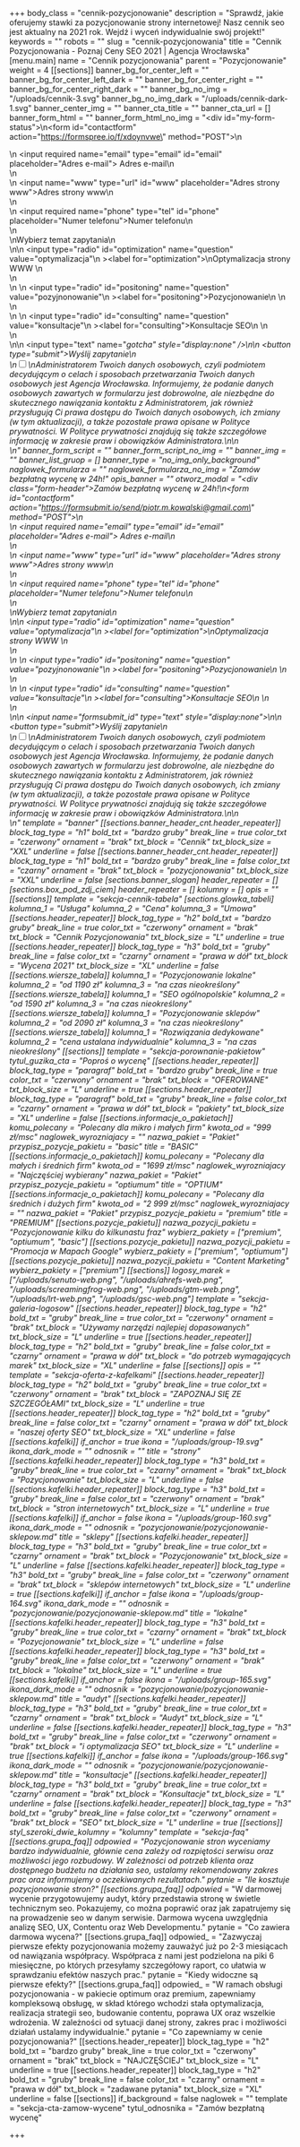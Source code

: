 +++
body_class = "cennik-pozycjonowanie"
description = "Sprawdź, jakie oferujemy stawki za pozycjonowanie strony internetowej! Nasz cennik seo jest aktualny na 2021 rok. Wejdź i wyceń indywidualnie swój projekt!"
keywords = ""
robots = ""
slug = "cennik-pozycjonowania"
title = "Cennik Pozycjonowania - Poznaj Ceny SEO 2021 | Agencja Wrocławska"
[menu.main]
name = "Cennik pozycjonowania"
parent = "Pozycjonowanie"
weight = 4
[[sections]]
banner_bg_for_center_left = ""
banner_bg_for_center_left_dark = ""
banner_bg_for_center_right = ""
banner_bg_for_center_right_dark = ""
banner_bg_no_img = "/uploads/cennik-3.svg"
banner_bg_no_img_dark = "/uploads/cennik-dark-1.svg"
banner_center_img = ""
banner_cta_title = ""
banner_cta_url = []
banner_form_html = ""
banner_form_html_no_img = "<div id=\"my-form-status\"></div>\n<form id=\"contactform\" action=\"https://formspree.io/f/xdoynvwe\" method=\"POST\">\n<div class='input-cnt'>\n <input required name=\"email\" type=\"email\" id=\"email\" placeholder=\"Adres e-mail\"><label for='email'> Adres e-mail</label>\n</div>\n<div class='input-cnt'>\n    <input name=\"www\" type=\"url\" id=\"www\" placeholder=\"Adres strony www\"><label for='www'>Adres strony www</label>\n</div>\n<div class='input-cnt'>\n    <input  required name=\"phone\" type=\"tel\" id=\"phone\" placeholder=\"Numer telefonu\"><label for='phone'>Numer telefonu</label>\n   </div>\n   <div>\n<span class='radio-cnt-title'>Wybierz temat zapytania</span>\n <div class='form-radio'>\n\n  <input type=\"radio\" id=\"optimization\" name=\"question\" value=\"optymalizacja\"\n         ><label for=\"optimization\">\nOptymalizacja strony WWW </label>\n</div>\n <div class='form-radio'>\n \n  <input type=\"radio\" id=\"positoning\" name=\"question\" value=\"pozyjnonowanie\"\n         ><label for=\"positoning\">Pozycjonowanie\n </label>\n</div>\n <div class='form-radio'>\n \n  <input type=\"radio\" id=\"consulting\" name=\"question\" value=\"konsultacje\"\n         ><label for=\"consulting\">Konsultacje SEO\n </label>\n</div>\n</div>\n\n <input type=\"text\" name=\"_gotcha\" style=\"display:none\" />\n\n    <button  type=\"submit\">Wyślij zapytanie</button>\n<div class='rodo'>\n<input id='rodo-accept' type='checkbox' required name='rodo-accept' value='accept'/>\n<label for='rodo-accept'>Administratorem Twoich danych osobowych, czyli podmiotem decydującym o celach i sposobach przetwarzania Twoich danych osobowych jest Agencja Wrocławska. Informujemy, że podanie danych osobowych zawartych w formularzu jest dobrowolne, ale niezbędne do skutecznego nawiązania kontaktu z Administratorem, jak również przysługują Ci prawa dostępu do Twoich danych osobowych, ich zmiany (w tym aktualizacji), a także pozostałe prawa opisane w Polityce prywatności. W Polityce prywatności znajdują się także szczegółowe informację w zakresie praw i obowiązków Administratora.\n</label>\n</div>\n</form>"
banner_form_script = ""
banner_form_script_no_img = ""
banner_img = ""
banner_list_gruop = []
banner_type = "no_img_only_background"
naglowek_formularza = ""
naglowek_formularza_no_img = "Zamów bezpłatną wycenę w 24h!"
opis_banner = ""
otworz_modal = "<div class=\"form-header\">Zamów bezpłatną wycenę w 24h!</div>\n<form id=\"contactform\" action=\"https://formsubmit.io/send/piotr.m.kowalski@gmail.com\" method=\"POST\">\n<div class='input-cnt'>\n <input required name=\"email\" type=\"email\" id=\"email\" placeholder=\"Adres e-mail\"><label for='email'> Adres e-mail</label>\n</div>\n<div class='input-cnt'>\n    <input name=\"www\" type=\"url\" id=\"www\" placeholder=\"Adres strony www\"><label for='www'>Adres strony www</label>\n</div>\n<div class='input-cnt'>\n    <input  required name=\"phone\" type=\"tel\" id=\"phone\" placeholder=\"Numer telefonu\"><label for='phone'>Numer telefonu</label>\n   </div>\n   <div>\n<span class='radio-cnt-title'>Wybierz temat zapytania</span>\n <div class='form-radio'>\n\n  <input type=\"radio\" id=\"optimization\" name=\"question\" value=\"optymalizacja\"\n         ><label for=\"optimization\">\nOptymalizacja strony WWW </label>\n</div>\n <div class='form-radio'>\n \n  <input type=\"radio\" id=\"positoning\" name=\"question\" value=\"pozyjnonowanie\"\n         ><label for=\"positoning\">Pozycjonowanie\n </label>\n</div>\n <div class='form-radio'>\n \n  <input type=\"radio\" id=\"consulting\" name=\"question\" value=\"konsultacje\"\n         ><label for=\"consulting\">Konsultacje SEO\n </label>\n</div>\n</div>\n\n    <input name=\"_formsubmit_id\" type=\"text\" style=\"display:none\">\n\n    <button  type=\"submit\">Wyślij zapytanie</button>\n<div class='rodo'>\n<input id='rodo-accept' type='checkbox' required name='rodo-accept' value='accept'/>\n<label for='rodo-accept'>Administratorem Twoich danych osobowych, czyli podmiotem decydującym o celach i sposobach przetwarzania Twoich danych osobowych jest Agencja Wrocławska. Informujemy, że podanie danych osobowych zawartych w formularzu jest dobrowolne, ale niezbędne do skutecznego nawiązania kontaktu z Administratorem, jak również przysługują Ci prawa dostępu do Twoich danych osobowych, ich zmiany (w tym aktualizacji), a także pozostałe prawa opisane w Polityce prywatności. W Polityce prywatności znajdują się także szczegółowe informację w zakresie praw i obowiązków Administratora.\n</label>\n</div>\n</form>"
template = "banner"
[[sections.banner_header_cnt.header_repeater]]
block_tag_type = "h1"
bold_txt = "bardzo gruby"
break_line = true
color_txt = "czerwony"
ornament = "brak"
txt_block = "Cennik"
txt_block_size = "XXL"
underline = false
[[sections.banner_header_cnt.header_repeater]]
block_tag_type = "h1"
bold_txt = "bardzo gruby"
break_line = false
color_txt = "czarny"
ornament = "brak"
txt_block = "pozycjonowania"
txt_block_size = "XXL"
underline = false
[sections.banner_slogan]
header_repeater = []
[sections.box_pod_zdj_ciem]
header_repeater = []
kolumny = []
opis = ""
[[sections]]
template = "sekcja-cennik-tabela"
[sections.glowka_tabeli]
kolumna_1 = "Usługa"
kolumna_2 = "Cena"
kolumna_3 = "Umowa"
[[sections.header_repeater]]
block_tag_type = "h2"
bold_txt = "bardzo gruby"
break_line = true
color_txt = "czerwony"
ornament = "brak"
txt_block = "Cennik Pozycjonowania"
txt_block_size = "L"
underline = true
[[sections.header_repeater]]
block_tag_type = "h3"
bold_txt = "gruby"
break_line = false
color_txt = "czarny"
ornament = "prawa w dół"
txt_block = "Wycena 2021"
txt_block_size = "XL"
underline = false
[[sections.wiersze_tabela]]
kolumna_1 = "Pozycjonowanie lokalne"
kolumna_2 = "od 1190 zł"
kolumna_3 = "na czas nieokreślony"
[[sections.wiersze_tabela]]
kolumna_1 = "SEO ogólnopolskie"
kolumna_2 = "od 1590 zł"
kolumna_3 = "na czas nieokreślony"
[[sections.wiersze_tabela]]
kolumna_1 = "Pozycjonowanie sklepów"
kolumna_2 = "od 2090 zł"
kolumna_3 = "na czas nieokreślony"
[[sections.wiersze_tabela]]
kolumna_1 = "Rozwiązania dedykowane"
kolumna_2 = "cena ustalana indywidualnie"
kolumna_3 = "na czas nieokreślony"
[[sections]]
template = "sekcja-porownanie-pakietow"
tytul_guzika_cta = "Poproś o wycenę"
[[sections.header_repeater]]
block_tag_type = "paragraf"
bold_txt = "bardzo gruby"
break_line = true
color_txt = "czerwony"
ornament = "brak"
txt_block = "OFEROWANE"
txt_block_size = "L"
underline = true
[[sections.header_repeater]]
block_tag_type = "paragraf"
bold_txt = "gruby"
break_line = false
color_txt = "czarny"
ornament = "prawa w dół"
txt_block = "pakiety"
txt_block_size = "XL"
underline = false
[[sections.informacje_o_pakietach]]
komu_polecany = "Polecany dla mikro i małych firm"
kwota_od = "999 zł/msc"
naglowek_wyrozniajacy = ""
nazwa_pakiet = "Pakiet"
przypisz_pozycje_pakietu = "basic"
title = "BASIC"
[[sections.informacje_o_pakietach]]
komu_polecany = "Polecany dla małych i średnich firm"
kwota_od = "1699 zł/msc"
naglowek_wyrozniajacy = "Najczęściej wybierany"
nazwa_pakiet = "Pakiet"
przypisz_pozycje_pakietu = "optiumum"
title = "OPTIUM"
[[sections.informacje_o_pakietach]]
komu_polecany = "Polecany dla średnich i dużych firm"
kwota_od = "2 999 zł/msc"
naglowek_wyrozniajacy = ""
nazwa_pakiet = "Pakiet"
przypisz_pozycje_pakietu = "premium"
title = "PREMIUM"
[[sections.pozycje_pakietu]]
nazwa_pozycji_pakietu = "Pozycjonowanie kilku do kilkunastu fraz"
wybierz_pakiety = ["premium", "optiumum", "basic"]
[[sections.pozycje_pakietu]]
nazwa_pozycji_pakietu = "Promocja w Mapach Google"
wybierz_pakiety = ["premium", "optiumum"]
[[sections.pozycje_pakietu]]
nazwa_pozycji_pakietu = "Content Marketing"
wybierz_pakiety = ["premium"]
[[sections]]
logosy_marek = ["/uploads/senuto-web.png", "/uploads/ahrefs-web.png", "/uploads/screamingfrog-web.png", "/uploads/gtm-web.png", "/uploads/lrt-web.png", "/uploads/gsc-web.png"]
template = "sekcja-galeria-logosow"
[[sections.header_repeater]]
block_tag_type = "h2"
bold_txt = "gruby"
break_line = true
color_txt = "czerwony"
ornament = "brak"
txt_block = "Używamy narzędzi najlepiej dopasowanych"
txt_block_size = "L"
underline = true
[[sections.header_repeater]]
block_tag_type = "h2"
bold_txt = "gruby"
break_line = false
color_txt = "czarny"
ornament = "prawa w dół"
txt_block = "do potrzeb wymagających marek"
txt_block_size = "XL"
underline = false
[[sections]]
opis = ""
template = "sekcja-oferta-z-kafelkami"
[[sections.header_repeater]]
block_tag_type = "h2"
bold_txt = "gruby"
break_line = true
color_txt = "czerwony"
ornament = "brak"
txt_block = "ZAPOZNAJ SIĘ ZE SZCZEGÓŁAMI"
txt_block_size = "L"
underline = true
[[sections.header_repeater]]
block_tag_type = "h2"
bold_txt = "gruby"
break_line = false
color_txt = "czarny"
ornament = "prawa w dół"
txt_block = "naszej oferty SEO"
txt_block_size = "XL"
underline = false
[[sections.kafelki]]
if_anchor = true
ikona = "/uploads/group-19.svg"
ikona_dark_mode = ""
odnosnik = ""
title = "strony"
[[sections.kafelki.header_repeater]]
block_tag_type = "h3"
bold_txt = "gruby"
break_line = true
color_txt = "czarny"
ornament = "brak"
txt_block = "Pozycjonowanie"
txt_block_size = "L"
underline = false
[[sections.kafelki.header_repeater]]
block_tag_type = "h3"
bold_txt = "gruby"
break_line = false
color_txt = "czerwony"
ornament = "brak"
txt_block = "stron internetowych"
txt_block_size = "L"
underline = true
[[sections.kafelki]]
if_anchor = false
ikona = "/uploads/group-160.svg"
ikona_dark_mode = ""
odnosnik = "pozycjonowanie/pozycjonowanie-sklepow.md"
title = "sklepy"
[[sections.kafelki.header_repeater]]
block_tag_type = "h3"
bold_txt = "gruby"
break_line = true
color_txt = "czarny"
ornament = "brak"
txt_block = "Pozycjonowanie"
txt_block_size = "L"
underline = false
[[sections.kafelki.header_repeater]]
block_tag_type = "h3"
bold_txt = "gruby"
break_line = false
color_txt = "czerwony"
ornament = "brak"
txt_block = "sklepów internetowych"
txt_block_size = "L"
underline = true
[[sections.kafelki]]
if_anchor = false
ikona = "/uploads/group-164.svg"
ikona_dark_mode = ""
odnosnik = "pozycjonowanie/pozycjonowanie-sklepow.md"
title = "lokalne"
[[sections.kafelki.header_repeater]]
block_tag_type = "h3"
bold_txt = "gruby"
break_line = true
color_txt = "czarny"
ornament = "brak"
txt_block = "Pozycjonowanie"
txt_block_size = "L"
underline = false
[[sections.kafelki.header_repeater]]
block_tag_type = "h3"
bold_txt = "gruby"
break_line = false
color_txt = "czerwony"
ornament = "brak"
txt_block = "lokalne"
txt_block_size = "L"
underline = true
[[sections.kafelki]]
if_anchor = false
ikona = "/uploads/group-165.svg"
ikona_dark_mode = ""
odnosnik = "pozycjonowanie/pozycjonowanie-sklepow.md"
title = "audyt"
[[sections.kafelki.header_repeater]]
block_tag_type = "h3"
bold_txt = "gruby"
break_line = true
color_txt = "czarny"
ornament = "brak"
txt_block = "Audyt"
txt_block_size = "L"
underline = false
[[sections.kafelki.header_repeater]]
block_tag_type = "h3"
bold_txt = "gruby"
break_line = false
color_txt = "czerwony"
ornament = "brak"
txt_block = "i optymalizacja SEO"
txt_block_size = "L"
underline = true
[[sections.kafelki]]
if_anchor = false
ikona = "/uploads/group-166.svg"
ikona_dark_mode = ""
odnosnik = "pozycjonowanie/pozycjonowanie-sklepow.md"
title = "konsultacje"
[[sections.kafelki.header_repeater]]
block_tag_type = "h3"
bold_txt = "gruby"
break_line = true
color_txt = "czarny"
ornament = "brak"
txt_block = "Konsultacje"
txt_block_size = "L"
underline = false
[[sections.kafelki.header_repeater]]
block_tag_type = "h3"
bold_txt = "gruby"
break_line = false
color_txt = "czerwony"
ornament = "brak"
txt_block = "SEO"
txt_block_size = "L"
underline = true
[[sections]]
styl_szeroki_dwie_kolumny = "kolumny"
template = "sekcja-faq"
[[sections.grupa_faq]]
odpowied_ = "Pozycjonowanie stron wyceniamy bardzo indywidualnie, głównie cena zależy od rozpiętości serwisu oraz możliwości jego rozbudowy. W zależności od potrzeb klienta oraz dostępnego budżetu na działania seo, ustalamy rekomendowany zakres prac oraz informujemy o oczekiwanych rezultatach."
pytanie = "Ile kosztuje pozycjonowanie stron?"
[[sections.grupa_faq]]
odpowied_ = "W darmowej wycenie przygotowujemy audyt, który przedstawia stronę w świetle technicznym seo. Pokazujemy, co można poprawić oraz jak zapatrujemy się na prowadzenie seo w danym serwisie. Darmowa wycena uwzględnia analizę SEO, UX, Contentu oraz Web Developmentu."
pytanie = "Co zawiera darmowa wycena?"
[[sections.grupa_faq]]
odpowied_ = "Zazwyczaj pierwsze efekty pozycjonowania możemy zauważyć już po 2-3 miesiącach od nawiązania współpracy. Współpraca z nami jest podzielona na piki 6 miesięczne, po których przesyłamy szczegółowy raport, co ułatwia w sprawdzaniu efektów naszych prac."
pytanie = "Kiedy widoczne są pierwsze efekty?"
[[sections.grupa_faq]]
odpowied_ = "W ramach obsługi pozycjonowania - w pakiecie optimum oraz premium, zapewniamy kompleksową obsługę, w skład którego wchodzi stała optymalizacja, realizacja strategii seo, budowanie contentu, poprawa UX oraz wszelkie wdrożenia. W zależności od sytuacji danej strony, zakres prac i możliwości działań ustalamy indywidualnie."
pytanie = "Co zapewniamy w cenie pozycjonowania?"
[[sections.header_repeater]]
block_tag_type = "h2"
bold_txt = "bardzo gruby"
break_line = true
color_txt = "czerwony"
ornament = "brak"
txt_block = "NAJCZĘŚCIEJ"
txt_block_size = "L"
underline = true
[[sections.header_repeater]]
block_tag_type = "h2"
bold_txt = "gruby"
break_line = false
color_txt = "czarny"
ornament = "prawa w dół"
txt_block = "zadawane pytania"
txt_block_size = "XL"
underline = false
[[sections]]
if_background = false
naglowek = ""
template = "sekcja-cta-zamow-wycene"
tytul_odnosnika = "Zamów bezpłatną wycenę"

+++

